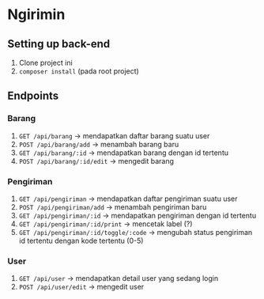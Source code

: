 # Ngirimin

## Setting up back-end

1. Clone project ini
2. `composer install` (pada root project)

## Endpoints

### Barang

1. `GET /api/barang` -> mendapatkan daftar barang suatu user
2. `POST /api/barang/add` -> menambah barang baru
3. `GET /api/barang/:id` -> mendapatkan barang dengan id tertentu
4. `POST /api/barang/:id/edit` -> mengedit barang

### Pengiriman

1. `GET /api/pengiriman` -> mendapatkan daftar pengiriman suatu user
2. `POST /api/pengiriman/add` -> menambah pengiriman baru
3. `GET /api/pengiriman/:id` -> mendapatkan pengiriman dengan id tertentu
3. `GET /api/pengiriman/:id/print` -> mencetak label (?)
3. `GET /api/pengiriman/:id/toggle/:code` -> mengubah status pengiriman id tertentu dengan kode tertentu (0-5)

### User

1. `GET /api/user` -> mendapatkan detail user yang sedang login
2. `POST /api/user/edit` -> mengedit user
